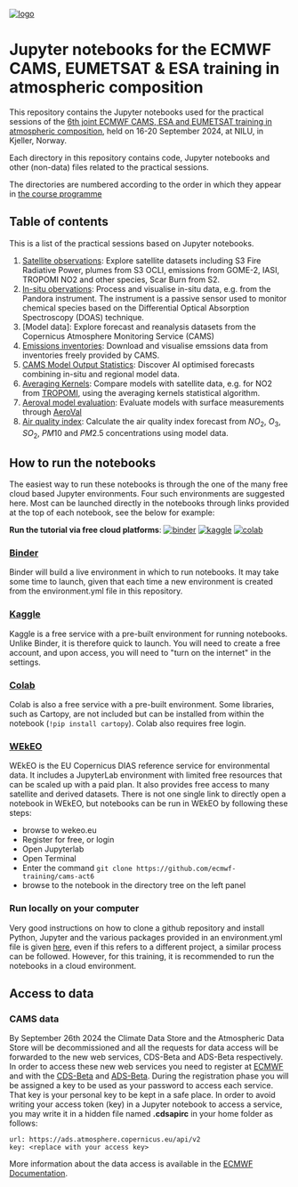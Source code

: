 [![logo](https://raw.githubusercontent.com/ecmwf-training/cams-act6/main/images/logoline.png)](https://atmosphere.copernicus.eu/6th-ecmwf-cams-esa-eumetsat-training-atmospheric-composition)

# Jupyter notebooks for the ECMWF CAMS, EUMETSAT & ESA training in atmospheric composition

This repository contains the Jupyter notebooks used for the practical sessions of the [6th joint ECMWF CAMS, ESA and EUMETSAT training in atmospheric composition](https://atmosphere.copernicus.eu/6th-ecmwf-cams-esa-eumetsat-training-atmospheric-composition),
held on 16-20 September 2024, at NILU, in Kjeller, Norway.

Each directory in this repository contains code, Jupyter notebooks and other (non-data) files related to the practical sessions.

The directories are numbered according to the order in which they appear in [the course programme](https://atmosphere.copernicus.eu/6th-ecmwf-cams-esa-eumetsat-training-atmospheric-composition)

## Table of contents
This is a list of the practical sessions based on Jupyter notebooks.

1. [Satellite observations](/01-satellite/): Explore satellite datasets including S3 Fire Radiative Power, plumes from S3 OCLI, emissions from GOME-2, IASI, TROPOMI NO2 and other species, Scar Burn from S2.
2. [In-situ obervations](/02-in-situ/): Process and visualise in-situ data, e.g. from the Pandora instrument. The instrument is a passive sensor used to monitor chemical species based on the Differential Optical Absorption Spectroscopy (DOAS) technique.
3. [Model data]: Explore forecast and reanalysis datasets from the Copernicus Atmosphere Monitoring Service (CAMS)
4. [Emissions inventories](/04-emissions/): Download and visualise emssions data from inventories freely provided by CAMS.
5. [CAMS Model Output Statistics](/05-cams-mos/): Discover AI optimised forecasts combining in-situ and regional model data.
6. [Averaging Kernels](/06-ak/): Compare models with satellite data, e.g. for NO2 from [TROPOMI](https://www.tropomi.eu/), using the averaging kernels statistical algorithm.
7. [Aeroval model evaluation](/07-aeroval/): Evaluate models with surface measurements through [AeroVal](https://aeroval.met.no/)
8. [Air quality index](/08-aqi/): Calculate the air quality index forecast from $NO_2$, $O_3$, $SO_2$, $PM10$ and $PM2.5$ concentrations using model data.


## How to run the notebooks
The easiest way to run these notebooks is through the one of the many free cloud based Jupyter environments. Four such environments are suggested here. Most can be launched directly in the notebooks through links provided at the top of each notebook, see the below for example:

**Run the tutorial via free cloud platforms**: [![binder](https://mybinder.org/badge.svg)](https://mybinder.org/v2/gh/ecmwf-training/cams-act6/main?labpath=jupyter-notebook-template.ipynb)
[![kaggle](https://kaggle.com/static/images/open-in-kaggle.svg)](https://kaggle.com/kernels/welcome?src=https://github.com/ecmwf-training/cams-act6/blob/main/jupyter-notebook-template.ipynb)
[![colab](https://colab.research.google.com/assets/colab-badge.svg)](https://colab.research.google.com/github/ecmwf-training/cams-act6/blob/main/jupyter-notebook-template.ipynb)

### [Binder](https://mybinder.org/)
Binder will build a live environment in which to run notebooks. It may take some time to launch, given that each time a new environment is created from the environment.yml file in this repository. 

### [Kaggle](https://www.kaggle.com/code)
Kaggle is a free service with a pre-built environment for running notebooks. Unlike Binder, it is therefore quick to launch. You will need to create a free account, and upon access, you will need to "turn on the internet" in the settings.

### [Colab](https://colab.research.google.com/)
Colab is also a free service with a pre-built environment. Some libraries, such as Cartopy, are not included but can be installed from within the notebook (`!pip install cartopy`). Colab also requires free login.

### [WEkEO](https://www.wekeo.eu/)
WEkEO is the EU Copernicus DIAS reference service for environmental data. It includes a JupyterLab environment with limited free resources that can be scaled up with a paid plan. It also provides free access to many satellite and derived datasets. There is not one single link to directly open a notebook in WEkEO, but notebooks can be run in WEkEO by following these steps:

- browse to wekeo.eu
- Register for free, or login
- Open Jupyterlab
- Open Terminal
- Enter the command `git clone https://github.com/ecmwf-training/cams-act6`
- browse to the notebook in the directory tree on the left panel

### Run locally on your computer
Very good instructions on how to clone a github repository and install Python, Jupyter and the various packages provided in an environment.yml file is given [here](https://handbook.climaax.eu/notebooks/workflows_how_to/cli.html), even if this refers to a different project, a similar process can be followed. However, for this training, it is recommended to run the notebooks in a cloud environment.

## Access to data

### CAMS data
By September 26th 2024 the Climate Data Store and the Atmospheric Data Store will be decommissioned and all the requests for data access will be forwarded to the new web services, CDS-Beta and ADS-Beta respectively. In order to access these new web services you need to register at [ECMWF](https://www.ecmwf.int/) and with the [CDS-Beta](https://cds-beta.climate.copernicus.eu/) and [ADS-Beta](https://ads-beta.atmosphere.copernicus.eu/). During the registration phase you will be assigned a key to be used as your password to access each service. That key is your personal key to be kept in a safe place. In order to avoid writing your access token (key) in a Jupyter notebook to access a service, you may write it in a hidden file named **.cdsapirc** in your home folder as follows:
```
url: https://ads.atmosphere.copernicus.eu/api/v2
key: <replace with your access key>
```
More information about the data access is available in the [ECMWF Documentation](https://confluence.ecmwf.int/display/CKB/Please+read%3A+CDS+and+ADS+migrating+to+new+infrastructure%3A+Common+Data+Store+%28CDS%29+Engine). 
